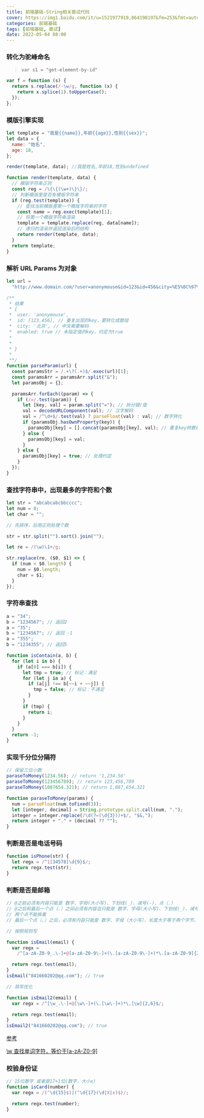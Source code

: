 ```yaml
---
title: 前端基础-String相关面试代码
cover: https://img1.baidu.com/it/u=1521977919,864198197&fm=253&fmt=auto&app=138&f=JPEG?w=720&h=402
categories: 前端基础
tags: [前端基础, 面试]
date: 2022-05-04 08:00
---
```


### 转化为驼峰命名

> `var s1 = "get-element-by-id"`

```javascript
var f = function (s) {
  return s.replace(/-\w/g, function (x) {
    return x.splice(1).toUpperCase();
  });
};
```

### 模版引擎实现

```javascript
let template = "我是{{name}},年龄{{age}},性别{{sex}}";
let data = {
  name: "姓名",
  age: 18,
};

render(template, data); //我是姓名,年龄18,性别undefined

function render(template, data) {
  // 模版字符串正则
  const reg = /\{\{(\w+)\}\}/;
  // 判断模版里是否有模版字符串
  if (reg.test(template)) {
    // 查找当前模版里第一个模版字符串的字符
    const name = reg.exec(template)[1];
    // 将第一个模版字符串渲染
    template = template.replace(reg, data[name]);
    // 递归的渲染并返回渲染后的结构
    return render(template, data);
  }
  return template;
}
```

### 解析 URL Params 为对象

```javascript
let url =
  "http://www.domain.com/?user=anonymouse&id=123&id=456&city=%E5%8C%97%E4%BA%AC&enabled";

/**
 * 结果
 * {
 *  user: 'anonymouse',
 *  id: [123,456], // 重复出现的key，要转化成数组
 *  city: '北京', // 中文需要解码
 *  enabled: true // 未指定值的key，约定为true
 *
 *
 * }
 *
 **/
function parseParam(url) {
  const paramsStr = /.+\?(.+)$/.exec(url)[1];
  const paramsArr = paramsArr.split("&");
  let paramsObj = {};

  paramsArr.forEach((param) => {
    if (/=/.test(param)) {
      let [key, val] = param.split("="); // 拆分键/值
      val = decodeURLComponent(val); // 汉字解码
      val = /^\d+$/.test(val) ? parseFloat(val) : val; // 数字转化
      if (paramsObj.hasOwnProperty(key)) {
        paramsObj[key] = [].concat(paramsObj[key], val); // 重复key转数组
      } else {
        paramsObj[key] = val;
      }
    } else {
      paramsObj[key] = true; // 处理约定
    }
  });
}
```

### 查找字符串中，出现最多的字符和个数

```javascript
let str = "abcabcabcbbcccc";
let num = 0;
let char = "";

// 先排序，后用正则处理个数

str = str.split("").sort().join("");

let re = /(\w)\1+/g;

str.replace(re, ($0, $1) => {
  if (num < $0.length) {
    num = $0.length;
    char = $1;
  }
});
```

### 字符串查找

```javascript
a = "34";
b = "1234567"; // 返回2
a = "35";
b = "1234567"; // 返回 -1
a = "355";
b = "1234355"; // 返回5

function isContain(a, b) {
  for (let i in b) {
    if (a[0] === b[i]) {
      let tmp = true; // 标记：满足
      for (let j in a) {
        if (a[j] !== b[~~i + ~~j]) {
          tmp = false; // 标记：不满足
        }
      }
      if (tmp) {
        return i;
      }
    }
  }
  return -1;
}
```

### 实现千分位分隔符

```javascript
// 保留三位小数
paraseToMoney(1234.56); // return '1,234.56'
paraseToMoney(123456789); // return 123,456,789
paraseToMoney(1087654.321); // return 1,087,654.321

function paraseToMoney(params) {
  num = parseFloat(num.toFixed(3));
  let [integer, decimal] = String.prototype.split.call(num, ".");
  integer = integer.replace(/\d(?=(\d{3}))+$/, "$&,");
  return integer + "." + (decimal ?? "");
}
```

### 判断是否是电话号码

```javascript
function isPhone(str) {
  let regx = /^1[34578]\d{9}$/;
  return regx.test(str);
}
```

### 判断是否是邮箱

```javascript
// @之前必须有内容只能是 数字、字母(大小写)、下划线(_)、减号(-)、点（.）
// @之后和最后一个点（.）之间必须有内容且只能是 数字、字母(大小写)、下划线(_)、减号(-)，
// 两个点不能挨着
// 最后一个点（.）之后，必须有内容只能是 数字、字母（大小写），长度大于等于两个字节，小于等于6个字节

// 按照规则写

function isEmail(email) {
  var regx =
    /^[a-zA-Z0-9_.\-]+@[a-zA-Z0-9\-]+(\.[a-zA-Z0-9\-]+)*\.[a-zA-Z0-9]{2,6}$/;

  return regx.test(email);
}
isEmail("841660202@qq.com"); // true

// 简写优化

function isEmail2(email) {
  var regx = /^[\w_.\-]+@[\w\-]+(\.[\w\-]+)*\.[\w]{2,6}$/;

  return regx.test(email);
}
isEmail2("841660202@qq.com"); // true
```

<a href="https://wenku.baidu.com/view/8b6256a3d7d8d15abe23482fb4daa58da0111cd2.html" target="_blank" >参考</a>

<a href="https://www.jianshu.com/p/bc2e7c0f5bfc#:~:text=%5Cw%20%E6%9F%A5%E6%89%BE%E5%8D%95%E8%AF%8D%E5%AD%97%E7%AC%A6%EF%BC%8C%E7%AD%89%E4%BB%B7%E4%BA%8E%5Ba%2DzA%2DZ0%2D9%5D" target="_blank" >\w 查找单词字符，等价于[a-zA-Z0-9]</a>

### 校验身份证

```javascript
// 15位数字 或者是17+1位(数字，大小x)
function isCard(number) {
  var regx = /(^\d{15}$)|(^\d{17}(\d|X|x)$)/;

  return regx.test(number);
}
```
